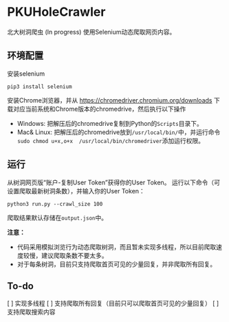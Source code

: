 # PKUHoleCrawler
北大树洞爬虫 (In progress)
使用Selenium动态爬取网页内容。

## 环境配置
安装selenium
```
pip3 install selenium
```
安装Chrome浏览器，并从 https://chromedriver.chromium.org/downloads 下载对应当前系统和Chrome版本的chromedrive，然后执行以下操作
* Windows: 把解压后的chromedrive复制到Python的`Scripts`目录下。
* Mac& Linux: 把解压后的chromedrive放到`/usr/local/bin/`中，并运行命令`sudo chmod u+x,o+x  /usr/local/bin/chromedriver`添加运行权限。


## 运行
从树洞网页版“账户-复制User Token”获得你的User Token。
运行以下命令（可设置爬取最新树洞条数），并输入你的User Token：
```
python3 run.py --crawl_size 100
```
爬取结果默认存储在`output.json`中。

**注意：**
* 代码采用模拟浏览行为动态爬取树洞，而且暂未实现多线程，所以目前爬取速度较慢，建议爬取条数不要太多。
* 对于每条树洞，目前只支持爬取首页可见的少量回复，并非爬取所有回复。

## To-do
[ ] 实现多线程
[ ] 支持爬取所有回复（目前只可以爬取首页可见的少量回复）
[ ] 支持爬取搜索内容
